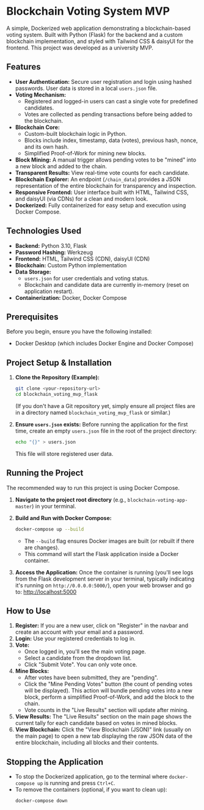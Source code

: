 # Blockchain Voting System MVP

A simple, Dockerized web application demonstrating a blockchain-based voting system. Built with Python (Flask) for the backend and a custom blockchain implementation, and styled with Tailwind CSS & daisyUI for the frontend. This project was developed as a university MVP.

## Features

* **User Authentication:** Secure user registration and login using hashed passwords. User data is stored in a local `users.json` file.
* **Voting Mechanism:**
    * Registered and logged-in users can cast a single vote for predefined candidates.
    * Votes are collected as pending transactions before being added to the blockchain.
* **Blockchain Core:**
    * Custom-built blockchain logic in Python.
    * Blocks include index, timestamp, data (votes), previous hash, nonce, and its own hash.
    * Simplified Proof-of-Work for mining new blocks.
* **Block Mining:** A manual trigger allows pending votes to be "mined" into a new block and added to the chain.
* **Transparent Results:** View real-time vote counts for each candidate.
* **Blockchain Explorer:** An endpoint (`/chain_data`) provides a JSON representation of the entire blockchain for transparency and inspection.
* **Responsive Frontend:** User interface built with HTML, Tailwind CSS, and daisyUI (via CDNs) for a clean and modern look.
* **Dockerized:** Fully containerized for easy setup and execution using Docker Compose.

## Technologies Used

* **Backend:** Python 3.10, Flask
* **Password Hashing:** Werkzeug
* **Frontend:** HTML, Tailwind CSS (CDN), daisyUI (CDN)
* **Blockchain:** Custom Python implementation
* **Data Storage:**
    * `users.json` for user credentials and voting status.
    * Blockchain and candidate data are currently in-memory (reset on application restart).
* **Containerization:** Docker, Docker Compose

## Prerequisites

Before you begin, ensure you have the following installed:
* Docker Desktop (which includes Docker Engine and Docker Compose)

## Project Setup & Installation

1.  **Clone the Repository (Example):**
    ```bash
    git clone <your-repository-url>
    cd blockchain_voting_mvp_flask
    ```
    (If you don't have a Git repository yet, simply ensure all project files are in a directory named `blockchain_voting_mvp_flask` or similar.)

2.  **Ensure `users.json` exists:**
    Before running the application for the first time, create an empty `users.json` file in the root of the project directory:
    ```bash
    echo "{}" > users.json
    ```
    This file will store registered user data.

## Running the Project

The recommended way to run this project is using Docker Compose.

1.  **Navigate to the project root directory** (e.g., `blockchain-voting-app-master`) in your terminal.

2.  **Build and Run with Docker Compose:**
    ```bash
    docker-compose up --build
    ```
    * The `--build` flag ensures Docker images are built (or rebuilt if there are changes).
    * This command will start the Flask application inside a Docker container.

3.  **Access the Application:**
    Once the container is running (you'll see logs from the Flask development server in your terminal, typically indicating it's running on `http://0.0.0.0:5000/`), open your web browser and go to:
    [http://localhost:5000](http://localhost:5000)

## How to Use

1.  **Register:** If you are a new user, click on "Register" in the navbar and create an account with your email and a password.
2.  **Login:** Use your registered credentials to log in.
3.  **Vote:**
    * Once logged in, you'll see the main voting page.
    * Select a candidate from the dropdown list.
    * Click "Submit Vote". You can only vote once.
4.  **Mine Blocks:**
    * After votes have been submitted, they are "pending".
    * Click the "Mine Pending Votes" button (the count of pending votes will be displayed). This action will bundle pending votes into a new block, perform a simplified Proof-of-Work, and add the block to the chain.
    * Vote counts in the "Live Results" section will update after mining.
5.  **View Results:** The "Live Results" section on the main page shows the current tally for each candidate based on votes in mined blocks.
6.  **View Blockchain:** Click the "View Blockchain (JSON)" link (usually on the main page) to open a new tab displaying the raw JSON data of the entire blockchain, including all blocks and their contents.

## Stopping the Application

* To stop the Dockerized application, go to the terminal where `docker-compose up` is running and press `Ctrl+C`.
* To remove the containers (optional, if you want to clean up):
    ```bash
    docker-compose down
    ```